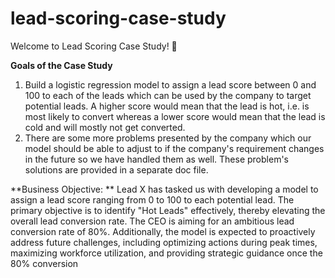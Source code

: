 # lead-scoring-case-study
Welcome to Lead Scoring Case Study! 🚀

**Goals of the Case Study**
1. Build a logistic regression model to assign a lead score between 0 and 100 to each of the leads which can be used by the company to target potential leads. A higher score would mean that the lead is hot, i.e. is most likely to convert whereas a lower score would mean that the lead is cold and will mostly not get converted.
2. There are some more problems presented by the company which our model should be able to adjust to if the company's requirement changes in the future so we have handled them as well. These problem's solutions are provided in a separate doc file.

**Business Objective: **
Lead X has tasked us with developing a model to assign a lead score ranging from 0 to 100 to each potential lead. The primary objective is to identify "Hot Leads" effectively, thereby elevating the overall lead conversion rate. The CEO is aiming for an ambitious lead conversion rate of 80%. Additionally, the model is expected to proactively address future challenges, including optimizing actions during peak times, maximizing workforce utilization, and providing strategic guidance once the 80% conversion 
